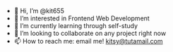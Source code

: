 - 👋 Hi, I’m @kit655
- 👀 I’m interested in Frontend Web Development
- 🌱 I’m currently learning through self-study
- 💞️ I’m looking to collaborate on any project right now
- 📫 How to reach me: email me! kitsy@tutamail.com

<!---
kit655/kit655 is a ✨ special ✨ repository because its `README.md` (this file) appears on your GitHub profile.
You can click the Preview link to take a look at your changes.
--->
